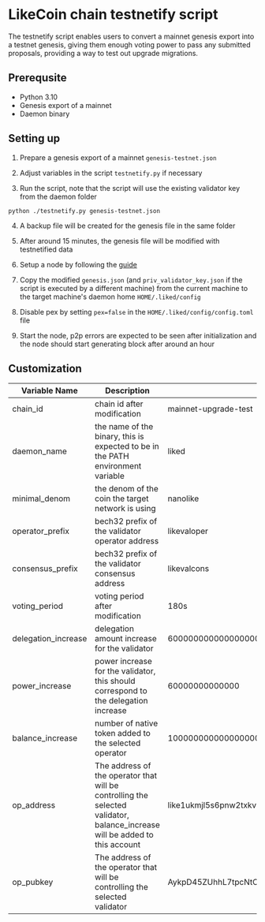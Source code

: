 # LikeCoin chain testnetify script

The testnetify script enables users to convert a mainnet genesis export into a testnet genesis, giving them enough voting power to pass any submitted proposals, providing a way to test out upgrade migrations.

## Prerequsite

- Python 3.10
- Genesis export of a mainnet
- Daemon binary

## Setting up

1. Prepare a genesis export of a mainnet `genesis-testnet.json`

2. Adjust variables in the script `testnetify.py` if necessary

3. Run the script, note that the script will use the existing validator key from the daemon folder

```
python ./testnetify.py genesis-testnet.json
```

4. A backup file will be created for the genesis file in the same folder

5. After around 15 minutes, the genesis file will be modified with testnetified data

6. Setup a node by following the [guide](https://docs.like.co/validator/likecoin-chain-node/setup-a-node)

7. Copy the modified `genesis.json` (and `priv_validator_key.json` if the script is executed by a different machine) from the current machine to the target machine's daemon home `HOME/.liked/config`

8. Disable pex by setting `pex=false` in the `HOME/.liked/config/config.toml` file

9. Start the node, p2p errors are expected to be seen after initialization and the node should start generating block after around an hour

## Customization

| Variable Name       | Description                                                                                                                 | Default                                      |
| ------------------- | --------------------------------------------------------------------------------------------------------------------------- | -------------------------------------------- |
| chain_id            | chain id after modification                                                                                                 | mainnet-upgrade-test                         |
| daemon_name         | the name of the binary, this is expected to be in the PATH environment variable                                             | liked                                        |
| minimal_denom       | the denom of the coin the target network is using                                                                           | nanolike                                     |
| operator_prefix     | bech32 prefix of the validator operator address                                                                             | likevaloper                                  |
| consensus_prefix    | bech32 prefix of the validator consensus address                                                                            | likevalcons                                  |
| voting_period       | voting period after modification                                                                                            | 180s                                         |
| delegation_increase | delegation amount increase for the validator                                                                                | 60000000000000000000                         |
| power_increase      | power increase for the validator, this should correspond to the delegation increase                                         | 60000000000000                               |
| balance_increase    | number of native token added to the selected operator                                                                       | 100000000000000000000000                     |
| op_address          | The address of the operator that will be controlling the selected validator, balance_increase will be added to this account | like1ukmjl5s6pnw2txkvz2hd2n0f6dulw34h9rw5zn  |
| op_pubkey           | The address of the operator that will be controlling the selected validator                                                 | AykpD45ZUhhL7tpcNtOdm4+7fPLQcx4u+9OUkfuzN7KT |

